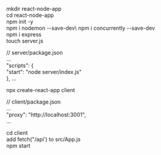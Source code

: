 mkdir react-node-app\
cd react-node-app\
npm init -y\
npm i nodemon --save-dev\ 
npm i concurrently --save-dev\
npm i express\
touch server.js

// server/package.json\
...\
"scripts": {\
  "start": "node server/index.js"\
},
...

npx create-react-app client

// client/package.json\
...\
"proxy": "http://localhost:3001",\
...

cd client\
add fetch("/api') to src/App.js\
npm start
